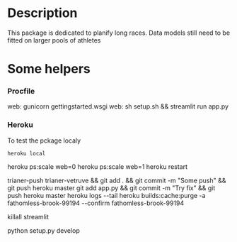 # Description

This package is dedicated to planify long races.
Data models still need to be fitted on larger pools of athletes

# Some helpers

### Procfile
web: gunicorn gettingstarted.wsgi
web: sh setup.sh && streamlit run app.py

### Heroku

To test the pckage localy
```
heroku local
```

heroku ps:scale web=0
heroku ps:scale web=1
heroku restart

trianer-push
trianer-vetruve && git add . && git commit -m "Some push" && git push heroku master
git add app.py && git commit -m "Try fix" && git push heroku master
heroku logs --tail
heroku builds:cache:purge -a fathomless-brook-99194  --confirm fathomless-brook-99194

killall streamlit

python setup.py develop
